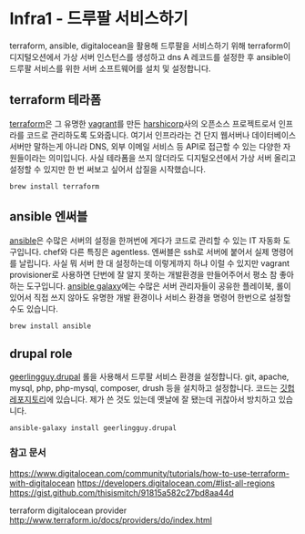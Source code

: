 # Infra1 - 드루팔 서비스하기

terraform, ansible, digitalocean을 활용해 드루팔을 서비스하기 위해 terraform이 디지털오션에서 가상 서버 인스턴스를 생성하고 dns A 레코드를 설정한 후 ansible이 드루팔 서비스를 위한 서버 소프트웨어를 설치 및 설정합니다. 

## terraform 테라폼
[terraform](https://www.terraform.io)은 그 유명한 [vagrant](https://www.vagrantup.com)를 만든 [harshicorp](https://www.hashicorp.com)사의 오픈소스 프로젝트로서 인프라를 코드로 관리하도록 도와줍니다. 여기서 인프라라는 건 단지 웹서버나 데이터베이스 서버만 말하는게 아니라 DNS, 외부 이메일 서비스 등 API로 접근할 수 있는 다양한 자원들이라는 의미입니다. 사실 테라폼을 쓰지 않더라도 디지털오션에서 가상 서버 올리고 설정할 수 있지만 한 번 써보고 싶어서 삽질을 시작했습니다.

```
brew install terraform
```

## ansible 엔써블
[ansible](http://www.ansible.com/home)은 수많은 서버의 설정을 한꺼번에 게다가 코드로 관리할 수 있는 IT 자동화 도구입니다. chef와 다른 특징은 agentless. 엔써블은 ssh로 서버에 붙어서 실제 명령어를 날립니다. 사실 뭐 서버 한 대 설정하는데 이렇게까지 하냐 이럴 수 있지만 vagrant provisioner로 사용하면 단번에 잘 알지 못하는 개발환경을 만들어주어서 평소 참 좋아하는 도구입니다. [ansible galaxy](https://galaxy.ansible.com)에는 수많은 서버 관리자들이 공유한 플레이북, 롤이 있어서 직접 쓰지 않아도 유명한 개발 환경이나 서비스 환경을 명령어 한번으로 설정할 수도 있습니다.

```
brew install ansible
```

## drupal role
[geerlingguy.drupal](https://galaxy.ansible.com/list#/roles/932) 롤을 사용해서 드루팔 서비스 환경을 설정합니다. git, apache, mysql, php, php-mysql, composer, drush 등을 설치하고 설정합니다. 코드는 [깃헙 레포지토리](https://github.com/geerlingguy/ansible-role-drupal)에 있습니다. 제가 쓴 것도 있는데 옛날에 잘 됐는데 귀찮아서 방치하고 있습니다.

```
ansible-galaxy install geerlingguy.drupal
```


### 참고 문서
https://www.digitalocean.com/community/tutorials/how-to-use-terraform-with-digitalocean
https://developers.digitalocean.com/#list-all-regions
https://gist.github.com/thisismitch/91815a582c27bd8aa44d

terraform digitalocean provider
http://www.terraform.io/docs/providers/do/index.html

